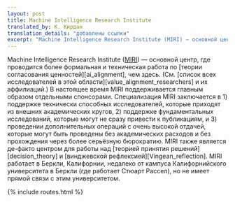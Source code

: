 ```yaml
---
layout: post
title: Machine Intelligence Research Institute
translated_by: К. Кирдан
translation_details: "добавлены ссылки"
excerpt: "Machine Intelligence Research Institute (MIRI) — основной центр, где проводится более формальная и техническая работа по теории согласования ценностей, чем здесь."
---
```

Machine Intelligence Research Institute ([MIRI](https://intelligence.org/)) — основной центр, где проводится более формальная и техническая работа по [теории согласования ценностей][ai_alignment], чем здесь. (См. [список всех исследователей в этой области][value_alignment_researchers] и их аффилиаций.) В настоящее время MIRI поддерживается главным образом отдельными спонсорами. Специализация MIRI заключается в 1) поддержке технически способных исследователей, которые приходят из внешних академических кругов, 2) поддержке фундаментальных исследований, которые могут не сразу привести к публикациям, и 3) проведении дополнительных операций с очень высокой отдачей, которые могут быть проведены без академических расходов и без прохождения через более серьёзную бюрократию. MIRI также является де-факто центром для работы над [теорией принятия решений][decision_theory] и [винджевской рефлексией][Vingean_reflection]. MIRI работает в Беркли, Калифорнии, недалеко от кампуса Калифорнийского университета в Беркли (где работает Стюарт Рассел), но не имеет прямой связи с этим университетом.

{% include routes.html %}
